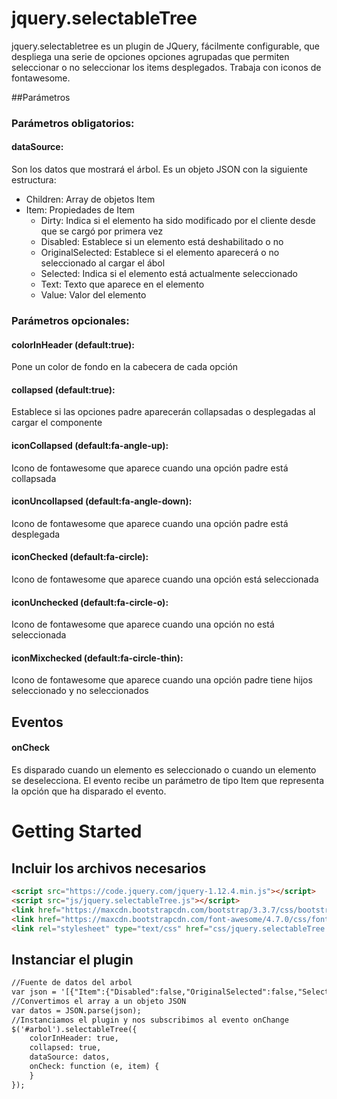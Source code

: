 # jquery.selectableTree
jquery.selectabletree es un plugin de JQuery, fácilmente configurable, que despliega una serie de opciones opciones agrupadas que permiten seleccionar o no seleccionar los items desplegados. Trabaja con iconos de fontawesome.

##Parámetros

### Parámetros obligatorios:
#### dataSource: 
Son los datos que mostrará el árbol. Es un objeto JSON con la siguiente estructura:

* Children: Array de objetos Item
* Item: Propiedades de Item
  * Dirty: Indica si el elemento ha sido modificado por el cliente desde que se cargó por primera vez
  * Disabled: Establece si un elemento está deshabilitado o no
  * OriginalSelected: Establece si el elemento aparecerá o no seleccionado al cargar el ábol
  * Selected: Indica si el elemento está actualmente seleccionado
  * Text: Texto que aparece en el elemento
  * Value: Valor del elemento
  
### Parámetros opcionales:
#### colorInHeader (default:true): 
Pone un color de fondo en la cabecera de cada opción
#### collapsed (default:true): 
Establece si las opciones padre aparecerán collapsadas o desplegadas al cargar el componente
#### iconCollapsed (default:fa-angle-up): 
Icono de fontawesome que aparece cuando una opción padre está collapsada
#### iconUncollapsed (default:fa-angle-down): 
Icono de fontawesome que aparece cuando una opción padre está desplegada
#### iconChecked (default:fa-circle): 
Icono de fontawesome que aparece cuando una opción está seleccionada
#### iconUnchecked (default:fa-circle-o): 
Icono de fontawesome que aparece cuando una opción no está seleccionada
#### iconMixchecked (default:fa-circle-thin): 
Icono de fontawesome que aparece cuando una opción padre tiene hijos seleccionado y no seleccionados

## Eventos
#### onCheck
Es disparado cuando un elemento es seleccionado o cuando un elemento se deselecciona. El evento recibe un parámetro de tipo Item que representa la opción que ha disparado el evento.

# Getting Started

## Incluir los archivos necesarios
```html
<script src="https://code.jquery.com/jquery-1.12.4.min.js"></script>
<script src="js/jquery.selectableTree.js"></script>
<link href="https://maxcdn.bootstrapcdn.com/bootstrap/3.3.7/css/bootstrap.min.css" rel="stylesheet" integrity="sha384-BVYiiSIFeK1dGmJRAkycuHAHRg32OmUcww7on3RYdg4Va+PmSTsz/K68vbdEjh4u" crossorigin="anonymous">
<link href="https://maxcdn.bootstrapcdn.com/font-awesome/4.7.0/css/font-awesome.min.css" rel="stylesheet" integrity="sha384-wvfXpqpZZVQGK6TAh5PVlGOfQNHSoD2xbE+QkPxCAFlNEevoEH3Sl0sibVcOQVnN" crossorigin="anonymous">
<link rel="stylesheet" type="text/css" href="css/jquery.selectableTree.css">
```
## Instanciar el plugin
```html
//Fuente de datos del arbol
var json = '[{"Item":{"Disabled":false,"OriginalSelected":false,"Selected":false,"Text":"B�vidos","Value":"01","Dirty":false},"Children":[{"Disabled":false,"OriginalSelected":true,"Selected":true,"Text":"B�vidos","Value":"01","Dirty":false}]},{"Item":{"Disabled":false,"OriginalSelected":false,"Selected":false,"Text":"�quidos","Value":"04","Dirty":false},"Children":[{"Disabled":false,"OriginalSelected":false,"Selected":false,"Text":"Asno","Value":"51","Dirty":false},{"Disabled":false,"OriginalSelected":false,"Selected":false,"Text":"Burd�gano","Value":"50","Dirty":false},{"Disabled":false,"OriginalSelected":false,"Selected":false,"Text":"Caballo","Value":"48","Dirty":false},{"Disabled":false,"OriginalSelected":false,"Selected":false,"Text":"Cebra","Value":"52","Dirty":false},{"Disabled":false,"OriginalSelected":false,"Selected":false,"Text":"Mulo","Value":"49","Dirty":false},{"Disabled":false,"OriginalSelected":false,"Selected":false,"Text":"Onagro","Value":"53","Dirty":false}]},{"Item":{"Disabled":false,"OriginalSelected":false,"Selected":false,"Text":"Peque�os Rumiantes","Value":"03","Dirty":false},"Children":[{"Disabled":false,"OriginalSelected":false,"Selected":false,"Text":"Caprino","Value":"04","Dirty":false},{"Disabled":false,"OriginalSelected":false,"Selected":false,"Text":"Ovino","Value":"03","Dirty":false}]}]'
//Convertimos el array a un objeto JSON
var datos = JSON.parse(json);
//Instanciamos el plugin y nos subscribimos al evento onChange
$('#arbol').selectableTree({
    colorInHeader: true,
    collapsed: true,
    dataSource: datos,
    onCheck: function (e, item) {
    }
});
```
